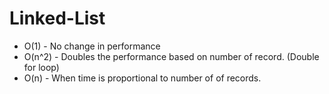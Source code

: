 # Linked-List

- O(1) - No change in performance
- O(n^2) - Doubles the performance based on number of record. (Double for loop)
- O(n) - When time is proportional to number of of records.
